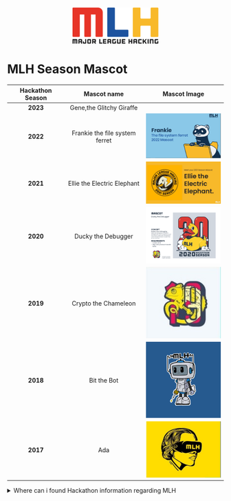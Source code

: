 <p align="center">
<img src="https://github.com/varghesejose2020/Major-League-Hacking/blob/main/Information/Mascot/mlh-logo-color-d580e72af0779d58dca423a1f6646393209c874361afcbd12cf148ed72d27a1c.svg" width="200px">
</p>


# MLH **Season Mascot**    

| Hackathon Season| Mascot name| Mascot Image  |
| :-------------: |:-------------:| :-----:|
| **2023**| Gene,the Glitchy Giraffe|   |
| **2022**| Frankie the file system ferret|  <img src="https://github.com/varghesejose2020/Major-League-Hacking/blob/main/Information/Mascot/frankie.png" width="200px"> |
| **2021**| Ellie the Electric Elephant|   <img src="https://github.com/varghesejose2020/Major-League-Hacking/blob/main/Information/Mascot/2021.jpg" width="200px"> |
| **2020** | Ducky the Debugger| <img src="https://github.com/varghesejose2020/Major-League-Hacking/blob/main/Information/Mascot/2020.png" width="200px">   |
| **2019** | Crypto the Chameleon| <img src="https://github.com/varghesejose2020/Major-League-Hacking/blob/main/Information/Mascot/2019.jpeg" width="200px">    |
| **2018** | Bit the Bot| <img src="https://github.com/varghesejose2020/Major-League-Hacking/blob/main/Information/Mascot/2018.png" width="200px">   |
| **2017** | Ada   | <img src="https://github.com/varghesejose2020/Major-League-Hacking/blob/main/Information/Mascot/2017.jpeg" width="200px">   |




<details>
<summary>Where can i found Hackathon information regarding MLH</summary>
<br>
  
````
  https://mlh.io/seasons/2022/events


  
  
  
  
  
